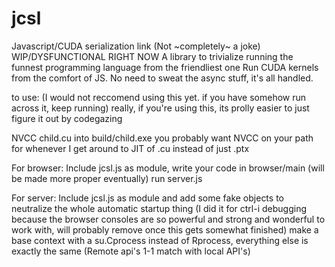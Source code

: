 # jcsl
Javascript/CUDA serialization link (Not ~completely~ a joke) WIP/DYSFUNCTIONAL RIGHT NOW
A library to trivialize running the funnest programming language from the friendliest one
Run CUDA kernels from the comfort of JS. No need to sweat the async stuff, it's all handled.


to use: (I would not reccomend using this yet. if you have somehow run across it, keep running)
really, if you're using this, its prolly easier to just figure it out by codegazing

NVCC child.cu into build/child.exe
you probably want NVCC on your path for whenever I get around to JIT of .cu instead of just .ptx

For browser:
Include jcsl.js as module, write your code in browser/main (will be made more proper eventually)
run server.js

For server:
Include jcsl.js as module and add some fake objects to neutralize the whole automatic startup thing
(I did it for ctrl-i debugging because the browser consoles are so powerful and strong and wonderful
to work with, will probably remove once this gets somewhat finished)
make a base context with a su.Cprocess instead of Rprocess, everything else is exactly the same
(Remote api's 1-1 match with local API's)


